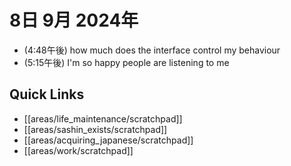 # 8日 9月 2024年
- (4:48午後) how much does the interface control my behaviour
- (5:15午後) I'm so happy people are listening to me

 



## Quick Links
- [[areas/life_maintenance/scratchpad]]
- [[areas/sashin_exists/scratchpad]]
- [[areas/acquiring_japanese/scratchpad]]
- [[areas/work/scratchpad]]
